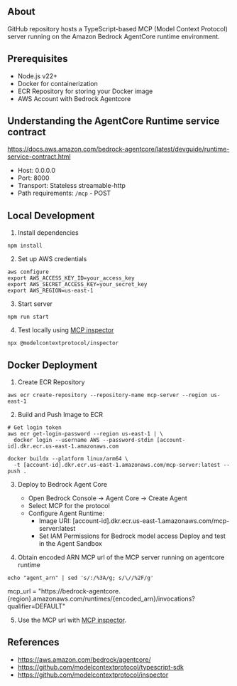 ## About

GitHub repository hosts a TypeScript-based MCP (Model Context Protocol) server running on the Amazon Bedrock AgentCore runtime environment.

## Prerequisites

- Node.js v22+
- Docker for containerization
- ECR Repository for storing your Docker image
- AWS Account with Bedrock Agentcore

## Understanding the AgentCore Runtime service contract
https://docs.aws.amazon.com/bedrock-agentcore/latest/devguide/runtime-service-contract.html
- Host: 0.0.0.0
- Port: 8000
- Transport: Stateless streamable-http
- Path requirements: `/mcp` - POST


## Local Development

1. Install dependencies

```
npm install
```

2. Set up AWS credentials
```
aws configure
export AWS_ACCESS_KEY_ID=your_access_key
export AWS_SECRET_ACCESS_KEY=your_secret_key
export AWS_REGION=us-east-1
```

3. Start server
```
npm run start
```

4. Test locally using [MCP inspector](https://github.com/modelcontextprotocol/inspector)

```
npx @modelcontextprotocol/inspector
```

## Docker Deployment

1. Create ECR Repository
```
aws ecr create-repository --repository-name mcp-server --region us-east-1
```
2. Build and Push Image to ECR
```
# Get login token
aws ecr get-login-password --region us-east-1 | \
  docker login --username AWS --password-stdin [account-id].dkr.ecr.us-east-1.amazonaws.com

docker buildx --platform linux/arm64 \
  -t [account-id].dkr.ecr.us-east-1.amazonaws.com/mcp-server:latest --push .
```

3. Deploy to Bedrock Agent Core

    - Open Bedrock Console → Agent Core → Create Agent
    - Select MCP for the protocol
    - Configure Agent Runtime:
        - Image URI: [account-id].dkr.ecr.us-east-1.amazonaws.com/mcp-server:latest
        - Set IAM Permissions for Bedrock model access
        Deploy and test in the Agent Sandbox


4. Obtain encoded ARN MCP url of the MCP server running on agentcore runtime 

```
echo "agent_arn" | sed 's/:/%3A/g; s/\//%2F/g'
```

mcp_url = "https://bedrock-agentcore.{region}.amazonaws.com/runtimes/{encoded_arn}/invocations?qualifier=DEFAULT"

5. Use the MCP url with [MCP inspector](https://github.com/modelcontextprotocol/inspector).

## References
- https://aws.amazon.com/bedrock/agentcore/
- https://github.com/modelcontextprotocol/typescript-sdk
- https://github.com/modelcontextprotocol/inspector


